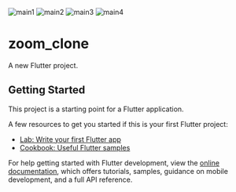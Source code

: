 ![main1](https://user-images.githubusercontent.com/108852458/192546870-f42c88b5-fbb0-43ab-a451-c4913c706e9b.jpg)
![main2](https://user-images.githubusercontent.com/108852458/192546893-e9eb44ad-eb41-469b-b89b-b394ada9a411.jpg)
![main3](https://user-images.githubusercontent.com/108852458/192546916-f248c5fa-e634-423f-a909-ca8e0509586c.jpg)
![main4](https://user-images.githubusercontent.com/108852458/192546937-3e280264-afee-4079-9b70-5d1760a7e6f1.jpg)
# zoom_clone

A new Flutter project.

## Getting Started

This project is a starting point for a Flutter application.

A few resources to get you started if this is your first Flutter project:

- [Lab: Write your first Flutter app](https://docs.flutter.dev/get-started/codelab)
- [Cookbook: Useful Flutter samples](https://docs.flutter.dev/cookbook)

For help getting started with Flutter development, view the
[online documentation](https://docs.flutter.dev/), which offers tutorials,
samples, guidance on mobile development, and a full API reference.
